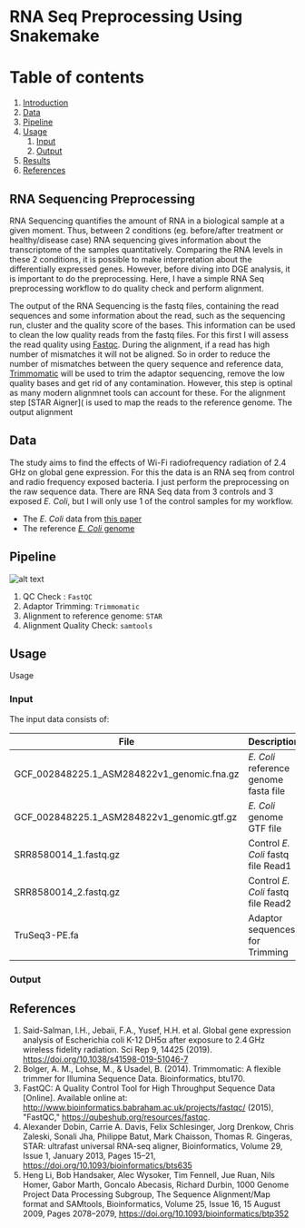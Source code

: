 # RNA Seq Preprocessing Using Snakemake
 

# Table of contents
1. [Introduction](#introduction)
2. [Data](#data)
3. [Pipeline](#pipeline)
4. [Usage](#usage)
    1. [Input](#input)
    2. [Output](#output)
5. [Results](#results)
6. [References](#references)


## RNA Sequencing Preprocessing <a name="introduction"></a>

RNA Sequencing quantifies the amount of RNA in a biological sample at a given moment. Thus, between 2 conditions (eg. before/after treatment or healthy/disease case) RNA sequencing gives information about the transcriptome of the samples quantitatively. Comparing the RNA levels in these 2 conditions, it is possible to make interpretation about the differentially expressed genes. However, before diving into DGE analysis, it is important to do the preprocessing. Here, I have a simple RNA Seq preprocessing workflow to do quality check and perform alignment. 

The output of the RNA Sequencing is the fastq files, containing the read sequences and some information about the read, such as the sequencing run, cluster and the quality score of the bases. This information can be used to clean the low quality reads from the fastq files. For this first I will assess the read quality using [Fastqc](https://www.bioinformatics.babraham.ac.uk/projects/fastqc/). During the alignment, if a read has high number of mismatches it will not be aligned. So in order to reduce the number of mismatches between the query sequence and reference data, [Trimmomatic](http://www.usadellab.org/cms/?page=trimmomatic) will be used to trim the adaptor sequencing, remove the low quality bases and get rid of any contamination. However, this step is optinal as many modern alignmnet tools can account for these. For the alignment step [STAR Aigner]( is used to map the reads to the reference genome. The output alignment 


## Data <a name="data"></a>

The study aims to find the effects of Wi-Fi radiofrequency radiation of 2.4 GHz on global gene expression. For this the data is an RNA seq from control and radio frequency exposed bacteria. I just perform the preprocessing on the raw sequence data. There are RNA Seq data from 3 controls and 3 exposed *E. Coli*, but I will only use 1 of the control samples for my workflow. 

- The *E. Coli* data from [this paper](https://www.nature.com/articles/s41598-019-51046-7#Sec10)
- The reference [*E. Coli* genome](https://www.ncbi.nlm.nih.gov/assembly/GCF_002848225.1/)


## Pipeline <a name="pipeline"></a>

![alt text](https://github.com/iremycl/AlignmentWorkflow_Snakemake/blob/main/dag.svg)

1. QC Check : `FastQC`
2. Adaptor Trimming: `Trimmomatic`
3. Alignment to reference genome:  `STAR` 
4. Alignment Quality Check: `samtools`


## Usage <a name="usage"></a>
Usage

### Input <a name="input"></a>

The input data consists of:

|File|Description|
|---|---|
|GCF_002848225.1_ASM284822v1_genomic.fna.gz| *E. Coli* reference genome fasta file|
|GCF_002848225.1_ASM284822v1_genomic.gtf.gz| *E. Coli*  genome GTF file|
|SRR8580014_1.fastq.gz|Control *E. Coli* fastq file Read1|
|SRR8580014_2.fastq.gz|Control *E. Coli* fastq file Read2|
| TruSeq3-PE.fa| Adaptor sequences for Trimming |


### Output <a name="output"></a>



## References <a name="references"></a>
1. Said-Salman, I.H., Jebaii, F.A., Yusef, H.H. et al. Global gene expression analysis of Escherichia coli K-12 DH5α after exposure to 2.4 GHz wireless fidelity radiation. Sci Rep 9, 14425 (2019). https://doi.org/10.1038/s41598-019-51046-7
2. Bolger, A. M., Lohse, M., & Usadel, B. (2014). Trimmomatic: A flexible trimmer for Illumina Sequence Data. Bioinformatics, btu170.
3. FastQC: A Quality Control Tool for High Throughput Sequence Data [Online]. Available online at: http://www.bioinformatics.babraham.ac.uk/projects/fastqc/ (2015), "FastQC," https://qubeshub.org/resources/fastqc.
4. Alexander Dobin, Carrie A. Davis, Felix Schlesinger, Jorg Drenkow, Chris Zaleski, Sonali Jha, Philippe Batut, Mark Chaisson, Thomas R. Gingeras, STAR: ultrafast universal RNA-seq aligner, Bioinformatics, Volume 29, Issue 1, January 2013, Pages 15–21, https://doi.org/10.1093/bioinformatics/bts635
5. Heng Li, Bob Handsaker, Alec Wysoker, Tim Fennell, Jue Ruan, Nils Homer, Gabor Marth, Goncalo Abecasis, Richard Durbin, 1000 Genome Project Data Processing Subgroup, The Sequence Alignment/Map format and SAMtools, Bioinformatics, Volume 25, Issue 16, 15 August 2009, Pages 2078–2079, https://doi.org/10.1093/bioinformatics/btp352

